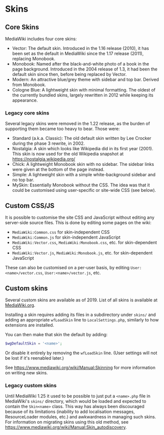 # Skins

## Core Skins

MediaWiki includes four core skins:

- Vector: The default skin. Introduced in the 1.16 release (2010), it has been
  set as the default in MediaWiki since the 1.17 release (2011), replacing
  Monobook.
- Monobook: Named after the black-and-white photo of a book in the page
  background. Introduced in the 2004 release of 1.3, it had been the
  default skin since then, before being replaced by Vector.
- Modern: An attractive blue/grey theme with sidebar and top bar. Derived from
  Monobook.
- Cologne Blue: A lightweight skin with minimal formatting. The oldest of the
  currently bundled skins, largely rewritten in 2012 while keeping its
  appearance.

### Legacy core skins

Several legacy skins were removed in the 1.22 release, as the burden of
supporting them became too heavy to bear. Those were:

- Standard (a.k.a. Classic): The old default skin written by Lee Crocker during
  the phase 3 rewrite, in 2002.
- Nostalgia: A skin which looks like Wikipedia did in its first year (2001).
  This skin is now used for the old Wikipedia snapshot at
  https://nostalgia.wikipedia.org/
- Chick: A lightweight Monobook skin with no sidebar. The sidebar links were
  given at the bottom of the page instead.
- Simple: A lightweight skin with a simple white-background sidebar and no top
  bar.
- MySkin: Essentially Monobook without the CSS. The idea was that it could be
  customised using user-specific or site-wide CSS (see below).

## Custom CSS/JS

It is possible to customise the site CSS and JavaScript without editing any
server-side source files. This is done by editing some pages on the wiki:

- `MediaWiki:Common.css` for skin-independent CSS
- `MediaWiki:Common.js` for skin-independent JavaScript
- `MediaWiki:Vector.css`, `MediaWiki:Monobook.css`, etc. for skin-dependent CSS
- `MediaWiki:Vector.js`, `MediaWiki:Monobook.js`, etc. for skin-dependent
  JavaScript

These can also be customised on a per-user basis, by editing
`User:<name>/vector.css`, `User:<name>/vector.js`, etc.

## Custom skins

Several custom skins are available as of 2019. List of all skins is available at
[MediaWiki.org](https://www.mediawiki.org/wiki/Special:MyLanguage/Category:All_skins).

Installing a skin requires adding its files in a subdirectory under `skins/` and
adding an appropriate `wfLoadSkin` line to `LocalSettings.php`, similarly to
how extensions are installed.

You can then make that skin the default by adding:

```php
$wgDefaultSkin = '<name>';
```

Or disable it entirely by removing the `wfLoadSkin` line. (User settings will
not be lost if it's reenabled later.)

See https://www.mediawiki.org/wiki/Manual:Skinning for more information on
writing new skins.

### Legacy custom skins

Until MediaWiki 1.25 it used to be possible to just put a `<name>.php` file in
MediaWiki's `skins/` directory, which would be loaded and expected to contain
the `Skin<name>` class. This way has always been discouraged because of its
limitations (inability to add localisation messages, ResourceLoader modules,
etc.) and awkwardness in managing such skins. For information on migrating skins
using this old method, see
https://www.mediawiki.org/wiki/Manual:Skin_autodiscovery.

